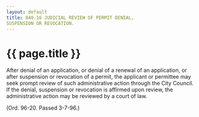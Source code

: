 ```yaml
---
layout: default 
title: 840.16 JUDICIAL REVIEW OF PERMIT DENIAL,
SUSPENSION OR REVOCATION.
---
```


{{ page.title }}
================

After denial of an application, or denial of a renewal of an
application, or after suspension or revocation of a permit, the
applicant or permittee may seek prompt review of such administrative
action through the City Council. If the denial, suspension or revocation
is affirmed upon review, the administrative action may be reviewed by a
court of law.

(Ord. 96-20. Passed 3-7-96.)
